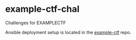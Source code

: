 # example-ctf-chal
Challenges for EXAMPLECTF

Ansible deployment setup is located in the [example-ctf](https://github.com/alexwh/example-ctf) repo.
